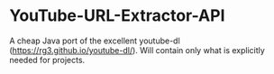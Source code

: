 # YouTube-URL-Extractor-API
A cheap Java port of the excellent youtube-dl (https://rg3.github.io/youtube-dl/).
Will contain only what is explicitly needed for projects.
